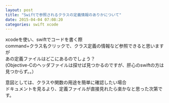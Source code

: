```yaml
---
layout: post
title: "Swiftで参照されるクラスの定義情報のありかについて"
date: 2015-04-04 07:08:20
categories: swift xcode
---
```

<p>xcodeを使い、swiftでコードを書く際<br>
command+クラス名クリックで、クラス定義の情報など参照できると思いますが<br>
あの定義ファイルはどこにあるのでしょう？<br>
(Objective-Cのヘッダファイルは探せば見つかるのですが、肝心のswiftの方は見つからず。。）</p>

<p>意図としては、クラスや関数の用途を簡単に確認したい場合<br>
ドキュメントを見るより、定義ファイルが直接見れたら楽かなと思った次第です。</p>
